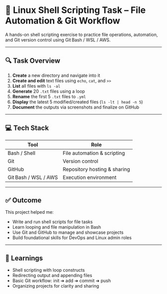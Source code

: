 # 🐧 Linux Shell Scripting Task – File Automation & Git Workflow

A hands-on shell scripting exercise to practice file operations, automation, and Git version control using Git Bash / WSL / AWS.

---

## 🔍 Task Overview

1. **Create** a new directory and navigate into it
2. **Create and edit** text files using `echo`, `cat`, and `>>`
3. **List** all files with `ls -al`
4. **Generate** 20 `.txt` files using a loop
5. **Rename** the first 5 `.txt` files to `.yml`
6. **Display** the latest 5 modified/created files (`ls -lt | head -n 5`)
7. **Document** the outputs via screenshots and finalize on GitHub

---

## 💻 Tech Stack

| Tool                 | Role                         |
| -------------------- | ---------------------------- |
| Bash / Shell         | File automation & scripting  |
| Git                  | Version control              |
| GitHub               | Repository hosting & sharing |
| Git Bash / WSL / AWS | Execution environment        |

---

## ✅ Outcome

This project helped me:

* Write and run shell scripts for file tasks
* Learn looping and file manipulation in Bash
* Use Git and GitHub to manage and showcase projects
* Build foundational skills for DevOps and Linux admin roles

---

## 🧠 Learnings

* Shell scripting with loop constructs
* Redirecting output and appending files
* Basic Git workflow: init ➔ add ➔ commit ➔ push
* Organizing projects for clarity and sharing






